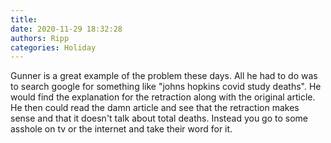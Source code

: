```yaml
---
title: 
date: 2020-11-29 18:32:28
authors: Ripp
categories: Holiday
---
```


 Gunner is a great example of the problem these days.  All he had to do was to search google for something like "johns hopkins covid study deaths".  He would find the explanation for the retraction along with the original article. He then could read the damn article and see that the retraction makes sense and that it doesn't talk about total deaths.  Instead you go to some asshole on tv or the internet and take their word for it.